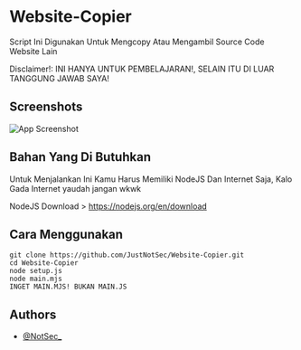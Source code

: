 
# Website-Copier

Script Ini Digunakan Untuk Mengcopy Atau Mengambil Source Code Website Lain

Disclaimer!: INI HANYA UNTUK PEMBELAJARAN!, SELAIN ITU DI LUAR TANGGUNG JAWAB SAYA!


## Screenshots

![App Screenshot](https://cdn.discordapp.com/attachments/1132391948699832431/1144272678501499013/image.png)


## Bahan Yang Di Butuhkan

Untuk Menjalankan Ini Kamu Harus Memiliki NodeJS Dan Internet Saja, Kalo Gada Internet yaudah jangan wkwk


NodeJS Download > https://nodejs.org/en/download



## Cara Menggunakan

```javascripts
git clone https://github.com/JustNotSec/Website-Copier.git
cd Website-Copier
node setup.js
node main.mjs
INGET MAIN.MJS! BUKAN MAIN.JS
```


## Authors

- [@NotSec_](https://www.github.com/JustNotSec)

